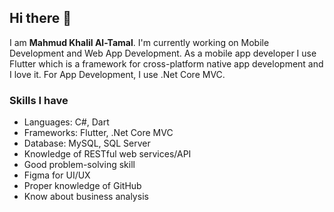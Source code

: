 ## Hi there 👋
I am <b>Mahmud Khalil Al-Tamal</b>. I'm currently working on Mobile Development and Web App Development. As a mobile app developer I use Flutter which is a framework for cross-platform native app development and I love it. For App Development, I use .Net Core MVC.

### Skills I have
- Languages: C#, Dart
- Frameworks: Flutter, .Net Core MVC
- Database: MySQL, SQL Server
- Knowledge of RESTful web services/API
- Good problem-solving skill
- Figma for UI/UX
- Proper knowledge of GitHub
- Know about business analysis


<!--
**mktamal/mktamal** is a ✨ _special_ ✨ repository because its `README.md` (this file) appears on your GitHub profile.

Here are some ideas to get you started:

- 🔭 I’m currently working on ...
- 🌱 I’m currently learning ...
- 👯 I’m looking to collaborate on ...
- 🤔 I’m looking for help with ...
- 💬 Ask me about ...
- 📫 How to reach me: ...
- 😄 Pronouns: ...
- ⚡ Fun fact: ...
-->
